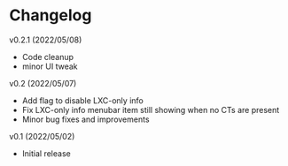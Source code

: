 # Changelog
v0.2.1 (2022/05/08)
- Code cleanup
- minor UI tweak
  
v0.2 (2022/05/07) 
- Add flag to disable LXC-only info
- Fix LXC-only info menubar item still showing when no CTs are present
- Minor bug fixes and improvements
  
v0.1 (2022/05/02)
- Initial release